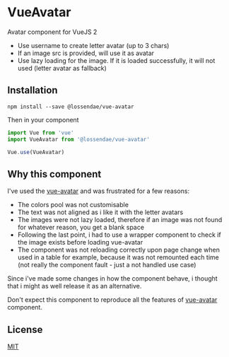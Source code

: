 # VueAvatar

Avatar component for VueJS 2 

- Use username to create letter avatar (up to 3 chars)
- If an image src is provided, will use it as avatar
- Use lazy loading for the image. If it is loaded successfully, it will not used (letter avatar as fallback) 

## Installation

```
npm install --save @lossendae/vue-avatar
```

Then in your component

```js 
import Vue from 'vue'
import VueAvatar from '@lossendae/vue-avatar'

Vue.use(VueAvatar)
```

## Why this component

I've used the [vue-avatar](https://github.com/eliep/vue-avatar) and was frustrated for a few reasons:
- The colors pool was not customisable
- The text was not aligned as i like it with the letter avatars
- The images were not lazy loaded, therefore if an image was not found for whatever reason, you get a blank space
- Following the last point, i had to use a wrapper component to check if the image exists before loading vue-avatar
- The component was not reloading correctly upon page change when used in a table for example, because it was not remounted each time (not really the component fault - just a not handled use case)

Since i've made some changes in how the component behave, i thought that i might as well release it as an alternative.

Don't expect this component to reproduce all the features of [vue-avatar](https://github.com/eliep/vue-avatar) component.

## License

[MIT](https://github.com/lossendae/vue-avatar/blob/master/LICENSE)
